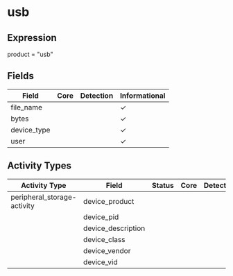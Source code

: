 usb
===

Expression
----------

product = "usb"

Fields
------

| Field       | Core | Detection | Informational |
| ----------- | ---- | --------- | ------------- |
| file_name   |      |           | &#10003;      |
| bytes       |      |           | &#10003;      |
| device_type |      |           | &#10003;      |
| user        |      |           | &#10003;      |

Activity Types
--------------

| Activity Type               | Field              | Status | Core | Detection | Informational |
| --------------------------- | ------------------ | ------ | ---- | --------- | ------------- |
| peripheral_storage-activity | device_product     |        |      |           | &#10003;      |
|                             | device_pid         |        |      |           | &#10003;      |
|                             | device_description |        |      |           | &#10003;      |
|                             | device_class       |        |      |           | &#10003;      |
|                             | device_vendor      |        |      |           | &#10003;      |
|                             | device_vid         |        |      |           | &#10003;      |


